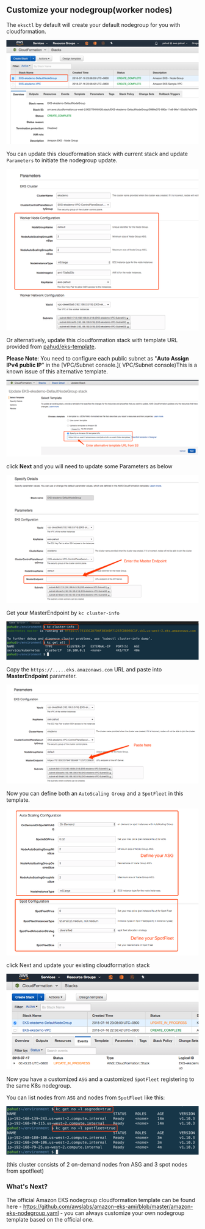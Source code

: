 ## Customize your nodegroup(worker nodes)

The `eksctl` by default will create your default nodegroup for you with cloudformation.

![0-c9-0](../images/01-01.png)



You can update this cloudformation stack with current stack and update `Parameters` to initiate the nodegroup update.

![0-c9-0](../images/01-02.png)



Or alternatively, update this cloudformation stack with template URL provided from [pahud/eks-template](https://github.com/pahud/eks-templates).

**Please Note**: You need to configure each public subnet as "**Auto Assign IPv4 public IP**" in the [VPC/Subnet console.]( VPC/Subnet console)This is a known issue of this alternative template.

![0-c9-0](../images/01-03.png)



click **Next** and you will need to update some Parameters as below

![0-c9-0](../images/01-04.png)



Get your MasterEndpoint by  `kc cluster-info`

![0-c9-0](../images/00-c9-11.png)

Copy the `https://.....eks.amazonaws.com` URL and paste into **MasterEndpoint** parameter.

![0-c9-0](../images/01-05.png)



Now you can define both an `AutoScaling Group` and a `SpotFleet` in this template.



![0-c9-0](../images/01-06.png)



click Next and update your existing cloudformation stack

![0-c9-0](../images/01-07.png)



Now you have a customized `ASG` and a customized `SpotFleet` registering to the same K8s nodegroup.

You can list nodes from `ASG` and nodes from `SpotFleet` like this:

![0-c9-0](../images/01-08.png)

(this cluster consists of 2 on-demand nodes fron ASG and 3 spot nodes from spotfleet)

### What's Next?

The official Amazon EKS nodegroup cloudformation template can be found here - https://github.com/awslabs/amazon-eks-ami/blob/master/amazon-eks-nodegroup.yaml  - you can always customize your own nodegroup template based on the official one.